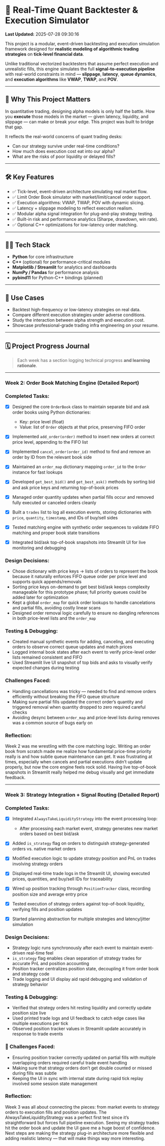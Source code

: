 # 📘 Real-Time Quant Backtester & Execution Simulator

**Last Updated:** 2025-07-28 09:30:16

This project is a modular, event-driven backtesting and execution simulation framework designed for **realistic modeling of algorithmic trading strategies** on **tick-level financial data**.

Unlike traditional vectorized backtesters that assume perfect execution and unrealistic fills, this engine simulates the full **signal-to-execution pipeline** with real-world constraints in mind — **slippage**, **latency**, **queue dynamics**, and **execution algorithms** like **VWAP**, **TWAP**, and **POV**.

---

## 🎯 Why This Project Matters

In quantitative trading, designing alpha models is only half the battle. How you **execute** those models in the market — given latency, liquidity, and slippage — can make or break your edge. This project was built to bridge that gap.

It reflects the real-world concerns of quant trading desks:

- Can our strategy survive under real-time conditions?
- How much does execution cost eat into our alpha?
- What are the risks of poor liquidity or delayed fills?

---

## 🛠️ Key Features

- ✅ Tick-level, event-driven architecture simulating real market flow.
- ✅ Limit Order Book simulator with market/limit/cancel order support.
- ✅ Execution algorithms: VWAP, TWAP, POV with dynamic slicing.
- ✅ Latency + slippage modeling to reflect execution realism.
- ✅ Modular alpha signal integration for plug-and-play strategy testing.
- ✅ Built-in risk and performance analytics (Sharpe, drawdown, win rate).
- ✅ Optional C++ optimizations for low-latency order matching.

---

## 👨‍💻 Tech Stack

- **Python** for core infrastructure
- **C++** (optional) for performance-critical modules
- **Matplotlib / Streamlit** for analytics and dashboards
- **NumPy / Pandas** for performance analysis
- **pybind11** for Python-C++ bindings (planned)

---

## 📌 Use Cases

- Backtest high-frequency or low-latency strategies on real data.
- Compare different execution strategies under adverse conditions.
- Study the interaction between alpha strength and execution cost.
- Showcase professional-grade trading infra engineering on your resume.

---

## 🗓️ Project Progress Journal

> Each week has a section logging technical progress **and learning rationale**.

---

### Week 2: Order Book Matching Engine (Detailed Report)

### Completed Tasks:

* [x] Designed the core `OrderBook` class to maintain separate bid and ask order books using Python dictionaries:

  * Key: price level (float)
  * Value: list of `Order` objects at that price, preserving FIFO order
* [x] Implemented `add_order(order)` method to insert new orders at correct price level, appending to the FIFO list
* [x] Implemented `cancel_order(order_id)` method to find and remove an order by ID from the relevant book side
* [x] Maintained an `order_map` dictionary mapping `order_id` to the `Order` instance for fast lookups
* [x] Developed `get_best_bid()` and `get_best_ask()` methods by sorting bid and ask price keys and returning top-of-book prices
* [x] Managed order quantity updates when partial fills occur and removed fully executed or canceled orders cleanly
* [x] Built a `trades` list to log all execution events, storing dictionaries with `price`, `quantity`, `timestamp`, and IDs of buy/sell sides
* [x] Tested matching engine with synthetic order sequences to validate FIFO matching and proper book state transitions
* [x] Integrated bid/ask top-of-book snapshots into Streamlit UI for live monitoring and debugging

### Design Decisions:

* Chose dictionary with price keys → lists of orders to represent the book because it naturally enforces FIFO queue order per price level and supports quick appends/removals
* Sorting price keys on-demand to get best bid/ask keeps complexity manageable for this prototype phase; full priority queues could be added later for optimization
* Kept a global `order_map` for quick order lookups to handle cancelations and partial fills, avoiding costly linear scans
* Designed order removal logic carefully to ensure no dangling references in both price-level lists and the `order_map`

### Testing & Debugging:

* Created manual synthetic events for adding, canceling, and executing orders to observe correct queue updates and match prices
* Logged internal book states after each event to verify price-level order lists remained consistent and FIFO
* Used Streamlit live UI snapshot of top bids and asks to visually verify expected changes during testing

### Challenges Faced:

* Handling cancellations was tricky — needed to find and remove orders efficiently without breaking the FIFO queue structure
* Making sure partial fills updated the correct order’s quantity and triggered removal when quantity dropped to zero required careful checks
* Avoiding desync between `order_map` and price-level lists during removes was a common source of bugs early on

### Reflection:

Week 2 was me wrestling with the core matching logic. Writing an order book from scratch made me realize how fundamental price-time priority really is and how subtle queue maintenance can get. It was frustrating at times, especially when cancels and partial executions didn’t update properly, but now the core engine feels rock solid. Having live top-of-book snapshots in Streamlit really helped me debug visually and get immediate feedback.

---

### Week 3: Strategy Integration + Signal Routing (Detailed Report)

### Completed Tasks:

* [x] Integrated `AlwaysTakeLiquidityStrategy` into the event processing loop:

  * After processing each market event, strategy generates new market orders based on best bid/ask
* [x] Added `is_strategy` flag on orders to distinguish strategy-generated orders vs. native market orders
* [x] Modified execution logic to update strategy position and PnL on trades involving strategy orders
* [x] Displayed real-time trade logs in the Streamlit UI, showing executed prices, quantities, and buy/sell IDs for traceability
* [x] Wired up position tracking through `PositionTracker` class, recording position size and average entry price
* [x] Tested execution of strategy orders against top-of-book liquidity, verifying fills and position updates
* [x] Started planning abstraction for multiple strategies and latency/jitter simulation

### Design Decisions:

* Strategy logic runs synchronously after each event to maintain event-driven real-time feel
* `is_strategy` flag enables clean separation of strategy trades for accurate PnL and position accounting
* Position tracker centralizes position state, decoupling it from order book and strategy code
* Trade logging and UI display aid rapid debugging and validation of strategy behavior

### Testing & Debugging:

* Verified that strategy orders hit resting liquidity and correctly update position size live
* Used printed trade logs and UI feedback to catch edge cases like multiple executions per tick
* Observed position tracker values in Streamlit update accurately in response to trade events

### 🔄 Challenges Faced:

* Ensuring position tracker correctly updated on partial fills with multiple overlapping orders required careful trade event handling
* Making sure that strategy orders don’t get double counted or missed during fills was subtle
* Keeping the UI in sync with internal state during rapid tick replay involved some session state management

### Reflection:

Week 3 was all about connecting the pieces: from market events to strategy orders to execution fills and position updates. The AlwaysTakeLiquidityStrategy was a perfect first test since it’s straightforward but forces full pipeline execution. Seeing my strategy trades hit the order book and update the UI gave me a huge boost of confidence. Next steps are making the strategy plug-in architecture more flexible and adding realistic latency — that will make things way more interesting.
```
